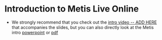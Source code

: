 # Introduction to Metis Live Online

* We strongly recommend that you check out the [intro video -- ADD HERE]() that accompanies the slides,
but you can also directly look at the Metis intro [powerpoint](Metis_Intro.pptx) or [pdf](Metis_Intro.pdf)

